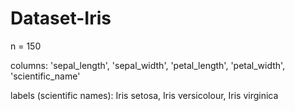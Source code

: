 # Dataset-Iris

n = 150

columns: 'sepal_length', 'sepal_width', 'petal_length', 'petal_width', 'scientific_name'

labels (scientific names): Iris setosa, Iris versicolour, Iris virginica 
